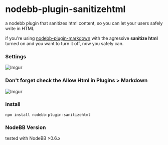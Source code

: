nodebb-plugin-sanitizehtml
==========================

a nodebb plugin that sanitizes html content, so you can let your users safely write in HTML

if you're using [nodebb-plugin-markdown](https://github.com/julianlam/nodebb-plugin-markdown) with the agressive __sanitize html__ turned on and you want to turn it off, now you safely can.

### Settings
![Imgur](http://i.imgur.com/4VU8SSB.png)

### Don't forget check the Allow Html in Plugins > Markdown
![Imgur](https://cloud.githubusercontent.com/assets/1398375/16253632/f1b0e1e2-3805-11e6-90ae-e762c80059e4.png)


### install

```npm install nodebb-plugin-sanitizehtml```

### NodeBB Version
tested with NodeBB >0.6.x

